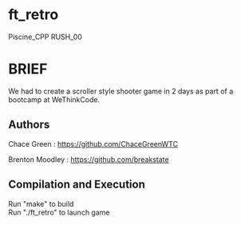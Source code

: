 # ft_retro
Piscine_CPP RUSH_00

<h1>BRIEF</h1>
We had to create a scroller style shooter game in 2 days as part of a bootcamp at WeThinkCode.

<h2>Authors</h2>

Chace Green : <a href="https://github.com/ChaceGreenWTC">https://github.com/ChaceGreenWTC</a>

Brenton Moodley : <a href="https://github.com/breakstate">https://github.com/breakstate</a>

<h2>Compilation and Execution</h2>
  Run "make" to build</br>
  Run "./ft_retro" to launch game
